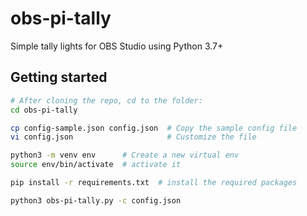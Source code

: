# obs-pi-tally

Simple tally lights for OBS Studio using Python 3.7+

## Getting started

```zsh
# After cloning the repo, cd to the folder:
cd obs-pi-tally

cp config-sample.json config.json  # Copy the sample config file
vi config.json                     # Customize the file

python3 -m venv env      # Create a new virtual env
source env/bin/activate  # activate it

pip install -r requirements.txt  # install the required packages

python3 obs-pi-tally.py -c config.json
```
